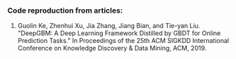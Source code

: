 ### Code reproduction from articles:
1. Guolin Ke, Zhenhui Xu, Jia Zhang, Jiang Bian, and Tie-yan Liu. "DeepGBM: A Deep Learning Framework Distilled by GBDT 
for Online Prediction Tasks." In Proceedings of the 25th ACM SIGKDD International Conference on Knowledge Discovery & Data Mining, ACM, 2019.